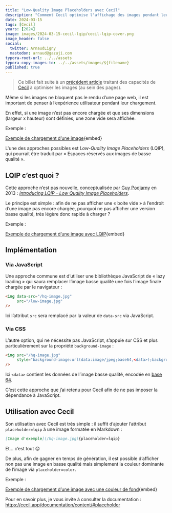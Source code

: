 ```yaml
---
title: "Low-Quality Image Placeholders avec Cecil"
description: "Comment Cecil optimise l'affichage des images pendant leur chargement."
date: 2024-03-15
tags: [Cecil]
years: [2024]
image: images/2024-03-15-cecil-lqip/cecil-lqip-cover.png
image_header: false
social:
  twitter: ArnaudLigny
  mastodon: arnaud@gazuji.com
typora-root-url: ../../assets
typora-copy-images-to: ../../assets/images/${filename}
published: true
---
```


> Ce billet fait suite à un [précédent article](/blog/cecil-optimisation-images) traitant des capacités de [Cecil](/tags/cecil) à optimiser les images (au sein des pages).

Même si les images ne bloquent pas le rendu d’une page web, il est important de penser à l’expérience utilisateur pendant leur chargement.

En effet, si une image n’est pas encore chargée et que ses dimensions (largeur x hauteur) sont définies, une zone vide sera affichée.

<!--break-->

Exemple :

[Exemple de chargement d’une image](/videos/2024-03-15-cecil-lqip/cecil-lqip-empty.mp4){embed}

L'une des approches possibles est *Low-Quality Image Placeholders* (LQIP), qui pourrait être traduit par « Espaces réservés aux images de basse qualité ».

## LQIP c’est quoi ?

Cette approche n’est pas nouvelle, conceptualisée par [Guy Podjarny](https://twitter.com/guypod) en 2013 : *[Introducing LQIP – Low Quality Image Placeholders](https://www.guypo.com/introducing-lqip-low-quality-image-placeholders)*.

Le principe est simple : afin de ne pas afficher une « boite vide » à l’endroit d’une image pas encore chargée, pourquoi ne pas afficher une version basse qualité, très légère donc rapide à charger ?

Exemple :

[Exemple de chargement d’une image avec LQIP](/videos/2024-03-15-cecil-lqip/cecil-lqip-data.mp4){embed}

## Implémentation

### Via JavaScript

Une approche commune est d’utiliser une bibliothèque JavaScript de « lazy loading » qui saura remplacer l’image basse qualité une fois l’image finale chargée par le navigateur :

```html
<img data-src="/hq-image.jpg"
     src="/low-image.jpg"
/>
```

Ici l’attribut `src` sera remplacé par la valeur de `data-src` via JavaScript.

### Via CSS

L’autre option, qui ne nécessite pas JavaScript, s’appuie sur CSS et plus particulièrement sur la propriété `background-image` :

```html
<img src="/hq-image.jpg"
     style="background-image:url(data:image/jpeg;base64,<data>);background-size:cover;"
/>
```

Ici `<data>` contient les données de l’image basse qualité, encodée en [base 64](https://developer.mozilla.org/docs/Web/HTTP/Basics_of_HTTP/Data_URLs).

C’est cette approche que j’ai retenu pour Cecil afin de ne pas imposer la dépendance à JavaScript.

## Utilisation avec Cecil

Son utilisation avec Cecil est très simple : il suffit d’ajouter l’attribut `placeholder=lqip` à une image formatée en Markdown :

```markdown
[Image d'exemple](/hq-image.jpg){placeholder=lqip}
```

Et… c’est tout 😊

De plus, afin de gagner en temps de génération, il est possible d’afficher non pas une image en basse qualité mais simplement la couleur dominante de l’image via `placeholder=color`.

Exemple :

[Exemple de chargement d’une image avec une couleur de fond](/videos/2024-03-15-cecil-lqip/cecil-lqip-color.mp4){embed}

Pour en savoir plus, je vous invite à consulter la documentation : <https://cecil.app/documentation/content/#placeholder>
